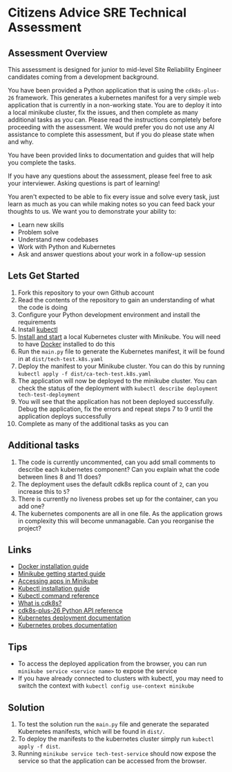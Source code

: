 # Citizens Advice SRE Technical Assessment

## Assessment Overview

This assessment is designed for junior to mid-level Site Reliability Engineer candidates coming from a development background.

You have been provided a Python application that is using the `cdk8s-plus-26` framework. This generates a kubernetes manifest for a very simple web application that is currently in a non-working state. You are to deploy it into a local minikube cluster, fix the issues, and then complete as many additional tasks as you can. Please read the instructions completely before proceeding with the assessment. We would prefer you do not use any AI assistance to complete this assessment, but if you do please state when and why.

You have been provided links to documentation and guides that will help you complete the tasks.

If you have any questions about the assessment, please feel free to ask your interviewer. Asking questions is part of learning!

You aren't expected to be able to fix every issue and solve every task, just learn as much as you can while making notes so you can feed back your thoughts to us. We want you to demonstrate your ability to:

- Learn new skills
- Problem solve
- Understand new codebases
- Work with Python and Kubernetes
- Ask and answer questions about your work in a follow-up session

## Lets Get Started

1. Fork this repository to your own Github account
2. Read the contents of the repository to gain an understanding of what the code is doing
3. Configure your Python development environment and install the requirements
4. Install [kubectl](https://kubernetes.io/docs/tasks/tools/#kubectl)
5. [Install and start](https://minikube.sigs.k8s.io/docs/start/) a local Kubernetes cluster with Minikube. You will need to have [Docker](https://docs.docker.com/get-docker/) installed to do this
6. Run the `main.py` file to generate the Kubernetes manifest, it will be found in at `dist/tech-test.k8s.yaml`
7. Deploy the manifest to your Minikube cluster. You can do this by running `kubectl apply -f dist/ca-tech-test.k8s.yaml`
8. The application will now be deployed to the minikube cluster. You can check the status of the deployment with `kubectl describe deployment tech-test-deployment`
9. You will see that the application has not been deployed successfully. Debug the application, fix the errors and repeat steps 7 to 9 until the application deploys successfully
10. Complete as many of the additional tasks as you can

## Additional tasks

1. The code is currently uncommented, can you add small comments to describe each kubernetes component? Can you explain what the code between lines 8 and 11 does?
2. The deployment uses the default cdk8s replica count of `2`, can you increase this to `5`?
3. There is currently no liveness probes set up for the container, can you add one?
4. The kubernetes components are all in one file. As the application grows in complexity this will become unmanagable. Can you reorganise the project?

## Links

- [Docker installation guide](https://docs.docker.com/get-docker/)
- [Minikube getting started guide](https://minikube.sigs.k8s.io/docs/start/)
- [Accessing apps in Minikube](https://minikube.sigs.k8s.io/docs/handbook/accessing/)
- [Kubectl installation guide](https://kubernetes.io/docs/tasks/tools/#kubectl)
- [Kubectl command reference](https://kubernetes.io/docs/reference/generated/kubectl/kubectl-commands)
- [What is cdk8s?](https://cdk8s.io/docs/latest/)
- [cdk8s-plus-26 Python API reference](https://cdk8s.io/docs/latest/reference/cdk8s-plus-26/python/)
- [Kubernetes deployment documentation](https://kubernetes.io/docs/concepts/workloads/controllers/deployment/)
- [Kubernetes probes documentation](https://kubernetes.io/docs/tasks/configure-pod-container/configure-liveness-readiness-startup-probes/)

## Tips

- To access the deployed application from the browser, you can run `minikube service <service name>` to expose the service
- If you have already connected to clusters with kubectl, you may need to switch the context with `kubectl config use-context minikube`

## Solution

1. To test the solution run the `main.py` file and generate the separated Kubernetes manifests, which will be found in `dist/`.
2. To deploy the manifests to the kubernetes cluster simply run `kubectl apply -f dist`.
3. Running `minikube service tech-test-service` should now expose the service so that the application can be accessed from the browser.
